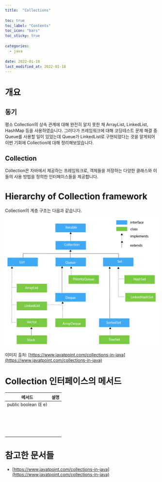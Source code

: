 ```yaml
---
title:  "Collections"

toc: true
toc_label: "Contents"
toc_icon: "bars"
toc_sticky: true

categories:
  - java

date: 2022-01-18
last_modified_at: 2022-01-18
---
```


# 개요

## 동기

 평소 Collection의 상속 관계에 대해 완전히 알지 못한 채 ArrayList, LinkedList, HashMap 등을 사용하였습니다. 그러다가 프레임워크에 대해 코딩테스트 문제 해결 중 Queue를 사용할 일이 있었는데 Queue가 LinkedList로 구현되었다는 것을 알게되어 이번 기회에 Collection에 대해 정리해보았습니다.



## Collection

 Collection은 자바에서 제공하는 프레임워크로, 객체들을 저장하는 다양한 클래스와 이들의 사용 방법을 정의한 인터페이스들을 제공합니다.




# Hierarchy of Collection framework

 Collection의 계층 구조는 다음과 같습니다.


![java-collection](../../assets/images/2022-01-18-java_collection/image-20220118175233977.png)

이미지 출처: [https://www.javatpoint.com/collections-in-java](https://www.javatpoint.com/collections-in-java)



# Collection 인터페이스의 메서드

| 메서드               | 설명 |
| -------------------- | ---- |
| public boolean (E e) |      |
|                      |      |
|                      |      |
|                      |      |
|                      |      |
|                      |      |
|                      |      |
|                      |      |
|                      |      |
|                      |      |
|                      |      |
|                      |      |
|                      |      |
|                      |      |
|                      |      |
|                      |      |
|                      |      |
|                      |      |
|                      |      |





# 참고한 문서들

- [https://www.javatpoint.com/collections-in-java](https://www.javatpoint.com/collections-in-java)
